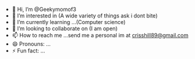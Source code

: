 - 👋 Hi, I’m @Geekymomof3
- 👀 I’m interested in (A wide variety of things ask i dont bite)
- 🌱 I’m currently learning ...(Computer science)
- 💞️ I’m looking to collaborate on (I am open)
- 📫 How to reach me ...send me a personal im at crisshill89@gmail.com
- 😄 Pronouns: ...
- ⚡ Fun fact: ...

<!---
Geekymomof3/Geekymomof3 is a ✨ special ✨ repository because its `README.md` (this file) appears on your GitHub profile.
You can click the Preview link to take a look at your changes.
--->
